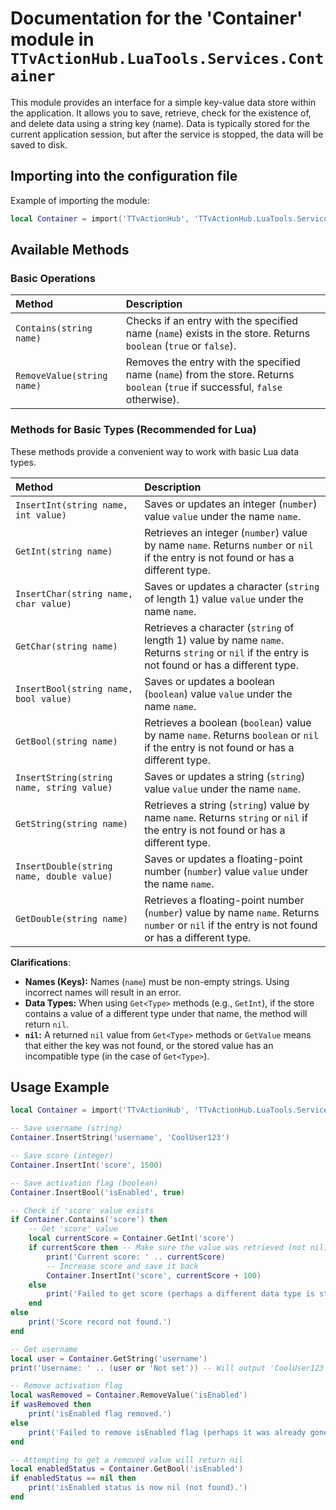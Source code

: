 # Documentation for the 'Container' module in `TTvActionHub.LuaTools.Services.Container`

This module provides an interface for a simple key-value data store within the application. It allows you to save, retrieve, check for the existence of, and delete data using a string key (name). Data is typically stored for the current application session, but after the service is stopped, the data will be saved to disk.

## Importing into the configuration file

Example of importing the module:

```lua
local Container = import('TTvActionHub', 'TTvActionHub.LuaTools.Services').Container
```

## Available Methods

### Basic Operations

| Method                      | Description                                                                                                                      |
|:----------------------------|:---------------------------------------------------------------------------------------------------------------------------------|
| `Contains(string name)`     | Checks if an entry with the specified name (`name`) exists in the store. Returns `boolean` (`true` or `false`).                  |
| `RemoveValue(string name)`  | Removes the entry with the specified name (`name`) from the store. Returns `boolean` (`true` if successful, `false` otherwise).  |

### Methods for Basic Types (Recommended for Lua)

These methods provide a convenient way to work with basic Lua data types.

| Method                                    | Description                                                                                                                                     |
|:------------------------------------------|:------------------------------------------------------------------------------------------------------------------------------------------------|
| `InsertInt(string name, int value)`       | Saves or updates an integer (`number`) value `value` under the name `name`.                                                                     |
| `GetInt(string name)`                     | Retrieves an integer (`number`) value by name `name`. Returns `number` or `nil` if the entry is not found or has a different type.              |
| `InsertChar(string name, char value)`     | Saves or updates a character (`string` of length 1) value `value` under the name `name`.                                                        |
| `GetChar(string name)`                    | Retrieves a character (`string` of length 1) value by name `name`. Returns `string` or `nil` if the entry is not found or has a different type. |
| `InsertBool(string name, bool value)`     | Saves or updates a boolean (`boolean`) value `value` under the name `name`.                                                                     |
| `GetBool(string name)`                    | Retrieves a boolean (`boolean`) value by name `name`. Returns `boolean` or `nil` if the entry is not found or has a different type.             |
| `InsertString(string name, string value)` | Saves or updates a string (`string`) value `value` under the name `name`.                                                                       |
| `GetString(string name)`                  | Retrieves a string (`string`) value by name `name`. Returns `string` or `nil` if the entry is not found or has a different type.                |
| `InsertDouble(string name, double value)` | Saves or updates a floating-point number (`number`) value `value` under the name `name`.                                                        |
| `GetDouble(string name)`                  | Retrieves a floating-point number (`number`) value by name `name`. Returns `number` or `nil` if the entry is not found or has a different type. |

**Clarifications**:

- **Names (Keys):** Names (`name`) must be non-empty strings. Using incorrect names will result in an error.
- **Data Types:** When using `Get<Type>` methods (e.g., `GetInt`), if the store contains a value of a different type under that name, the method will return `nil`.
- **`nil`:** A returned `nil` value from `Get<Type>` methods or `GetValue` means that either the key was not found, or the stored value has an incompatible type (in the case of `Get<Type>`).

## Usage Example

```lua
local Container = import('TTvActionHub', 'TTvActionHub.LuaTools.Services').Container

-- Save username (string)
Container.InsertString('username', 'CoolUser123')

-- Save score (integer)
Container.InsertInt('score', 1500)

-- Save activation flag (boolean)
Container.InsertBool('isEnabled', true)

-- Check if 'score' value exists
if Container.Contains('score') then
    -- Get 'score' value
    local currentScore = Container.GetInt('score')
    if currentScore then -- Make sure the value was retrieved (not nil)
        print('Current score: ' .. currentScore)
        -- Increase score and save it back
        Container.InsertInt('score', currentScore + 100)
    else
        print('Failed to get score (perhaps a different data type is stored).')
    end
else
    print('Score record not found.')
end

-- Get username
local user = Container.GetString('username')
print('Username: ' .. (user or 'Not set')) -- Will output 'CoolUser123' or 'Not set' if the key is not found

-- Remove activation flag
local wasRemoved = Container.RemoveValue('isEnabled')
if wasRemoved then
    print('isEnabled flag removed.')
else
    print('Failed to remove isEnabled flag (perhaps it was already gone).')
end

-- Attempting to get a removed value will return nil
local enabledStatus = Container.GetBool('isEnabled')
if enabledStatus == nil then
    print('isEnabled status is now nil (not found).')
end
```

